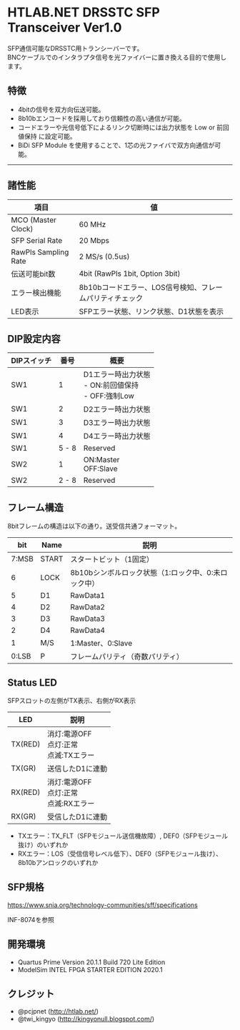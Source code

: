 # HTLAB.NET DRSSTC SFP Transceiver Ver1.0

SFP通信可能なDRSSTC用トランシーバーです。  
BNCケーブルでのインタラプタ信号を光ファイバーに置き換える目的で使用します。  


## 特徴
- 4bitの信号を双方向伝送可能。
- 8b10bエンコードを採用しており信頼性の高い通信が可能。
- コードエラーや光信号低下によるリンク切断時には出力状態を Low or 前回値保持 に設定可能。
- BiDi SFP Module を使用することで、1芯の光ファイバで双方向通信が可能。

***

## 諸性能

| 項目 | 値 |
| ---- | ---- |
| MCO (Master Clock) | 60 MHz |
| SFP Serial Rate | 20 Mbps |
| RawPls Sampling Rate | 2 MS/s (0.5us) |
| 伝送可能bit数 | 4bit (RawPls 1bit, Option 3bit) |
| エラー検出機能 | 8b10bコードエラー、LOS信号検知、フレームパリティチェック |
| LED表示 | SFPエラー状態、リンク状態、D1状態を表示 |

## DIP設定内容

| DIPスイッチ | 番号 | 概要 |
|----|----|----|
| SW1 | 1 | D1エラー時出力状態<br> - ON:前回値保持<br> - OFF:強制Low |
| SW1 | 2 | D2エラー時出力状態 |
| SW1 | 3 | D3エラー時出力状態 |
| SW1 | 4 | D4エラー時出力状態 |
| SW1 | 5 - 8 | Reserved |
| SW2 | 1 | ON:Master<br>OFF:Slave |
| SW2 | 2 - 8 | Reserved |


## フレーム構造
8bitフレームの構造は以下の通り。送受信共通フォーマット。

| bit | Name  | 説明 |
|-----|----|----|
| 7:MSB | START | スタートビット（1固定） |
| 6 | LOCK | 8b10bシンボルロック状態（1:ロック中、0:未ロック中） |
| 5 | D1 | RawData1 |
| 4 | D2 | RawData2 |
| 3 | D3 | RawData3 |
| 2 | D4 | RawData4 |
| 1 | M/S | 1:Master、0:Slave |
| 0:LSB | P | フレームパリティ（奇数パリティ） |

## Status LED
SFPスロットの左側がTX表示、右側がRX表示

| LED | 説明 | 
|-----|-----| 
| TX(RED) | 消灯:電源OFF<br>点灯:正常<br>点滅:TXエラー |
| TX(GR) | 送信したD1に連動 |
| RX(RED) | 消灯:電源OFF<br>点灯:正常<br>点滅:RXエラー |
| RX(GR) | 受信したD1に連動 |

- TXエラー：TX_FLT（SFPモジュール送信機故障）, DEF0（SFPモジュール抜け）のいずれか
- RXエラー：LOS（受信信号レベル低下）、DEF0（SFPモジュール抜け）、8b10bアンロックのいずれか

## SFP規格
https://www.snia.org/technology-communities/sff/specifications

INF-8074を参照

## 開発環境
- Quartus Prime Version 20.1.1 Build 720 Lite Edition
- ModelSim INTEL FPGA STARTER EDITION 2020.1

## クレジット
 - @pcjpnet (http://htlab.net/)
 - @twi_kingyo (http://kingyonull.blogspot.com/)
